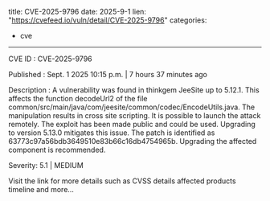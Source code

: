  
title: CVE-2025-9796
date: 2025-9-1
lien: "https://cvefeed.io/vuln/detail/CVE-2025-9796"
categories:
  - cve
---

CVE ID : CVE-2025-9796

Published :  Sept. 1
2025
10:15 p.m. | 7 hours
37 minutes ago

Description : A vulnerability was found in thinkgem JeeSite up to 5.12.1. This affects the function decodeUrl2 of the file common/src/main/java/com/jeesite/common/codec/EncodeUtils.java. The manipulation results in cross site scripting. It is possible to launch the attack remotely. The exploit has been made public and could be used. Upgrading to version 5.13.0 mitigates this issue. The patch is identified as 63773c97a56bdb3649510e83b66c16db4754965b. Upgrading the affected component is recommended.

Severity: 5.1 | MEDIUM

Visit the link for more details
such as CVSS details
affected products
timeline
and more...

